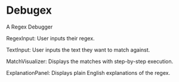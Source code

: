 # Debugex
A Regex Debugger

RegexInput: User inputs their regex.

TextInput: User inputs the text they want to match against.

MatchVisualizer: Displays the matches with step-by-step execution.

ExplanationPanel: Displays plain English explanations of the regex.
